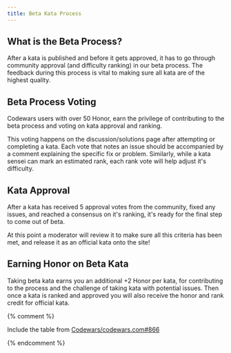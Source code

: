 ```yaml
---
title: Beta Kata Process
---
```


## What is the Beta Process?

After a kata is published and before it gets approved,
it has to go through community approval (and difficulty ranking) in our beta process.
The feedback during this process is vital to making sure all kata are of the highest quality.

## Beta Process Voting

Codewars users with over 50 Honor, earn the privilege of contributing to the beta process and voting on kata approval and ranking.

This voting happens on the discussion/solutions page after attempting or completing a kata.
Each vote that notes an issue should be accompanied by a comment explaining the specific fix or problem.
Similarly, while a kata sensei can mark an estimated rank, each rank vote will help adjust it's difficulty.

## Kata Approval

After a kata has received 5 approval votes from the community,
fixed any issues, and reached a consensus on it's ranking,
it's ready for the final step to come out of beta.

At this point a moderator will review it to make sure all this criteria has been met,
and release it as an official kata onto the site!

## Earning Honor on Beta Kata

Taking beta kata earns you an additional +2 Honor per kata,
for contributing to the process and the challenge of taking kata with potential issues.
Then once a kata is ranked and approved you will also receive the honor and rank credit for official kata.

{% comment %}

Include the table from [Codewars/codewars.com#866](https://github.com/Codewars/codewars.com/issues/866)

{% endcomment %}
